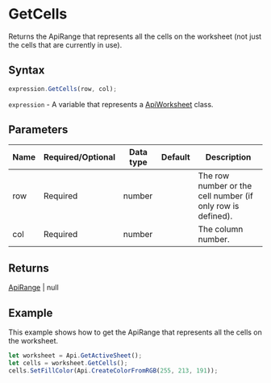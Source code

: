# GetCells

Returns the ApiRange that represents all the cells on the worksheet (not just the cells that are currently in use).

## Syntax

```javascript
expression.GetCells(row, col);
```

`expression` - A variable that represents a [ApiWorksheet](../ApiWorksheet.md) class.

## Parameters

| **Name** | **Required/Optional** | **Data type** | **Default** | **Description** |
| ------------- | ------------- | ------------- | ------------- | ------------- |
| row | Required | number |  | The row number or the cell number (if only row is defined). |
| col | Required | number |  | The column number. |

## Returns

[ApiRange](../../ApiRange/ApiRange.md) \| null

## Example

This example shows how to get the ApiRange that represents all the cells on the worksheet.

```javascript editor-xlsx
let worksheet = Api.GetActiveSheet();
let cells = worksheet.GetCells();
cells.SetFillColor(Api.CreateColorFromRGB(255, 213, 191));
```
